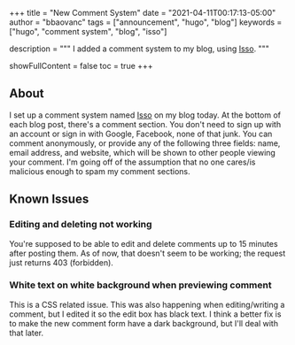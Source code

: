 +++
title = "New Comment System"
date = "2021-04-11T00:17:13-05:00"
author = "bbaovanc"
tags = ["announcement", "hugo", "blog"]
keywords = ["hugo", "comment system", "blog", "isso"]

description = """
I added a comment system to my blog, using [Isso](https://posativ.org/isso/).
"""

showFullContent = false
toc = true
+++

## About

I set up a comment system named [Isso](https://posativ.org/isso/) on my blog
today. At the bottom of each blog post, there's a comment section. You don't
need to sign up with an account or sign in with Google, Facebook, none of that
junk. You can comment anonymously, or provide any of the following three fields:
name, email address, and website, which will be shown to other people viewing
your comment. I'm going off of the assumption that no one cares/is malicious
enough to spam my comment sections.

## Known Issues

### Editing and deleting not working

You're supposed to be able to edit and delete comments up to 15 minutes after
posting them. As of now, that doesn't seem to be working; the request just
returns 403 (forbidden).

### White text on white background when previewing comment

This is a CSS related issue. This was also happening when editing/writing a
comment, but I edited it so the edit box has black text. I think a better fix is
to make the new comment form have a dark background, but I'll deal with that
later.
